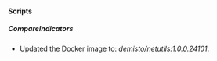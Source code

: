 
#### Scripts
##### CompareIndicators
- Updated the Docker image to: *demisto/netutils:1.0.0.24101*.
